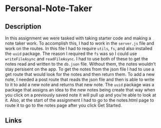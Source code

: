 # Personal-Note-Taker

## Description
In this assignment we were tasked with taking starter code and making a note taker work. To accomplish this, I had to work in the `server.js` file and work on the routes. In this file I had to require `utils`, `fs`, and also installed the `uuid` package. The reason I required the `fs` was so I could use `writeFileAsync` and `readFileAsync`. I had to use both of these to get the notes read and written to the `db.json` file. Without them, the notes wouldn't stay persisent on the app. To get the notes from the json file I had to use a get route that would look for the notes and then return them. To add a new note, I needed a post route that reads the json file and then is able to write to it to add a new note and returns that new note. The `uuid` package was a package that assigns an idea to the new notes being create that way when you click on a previously saved note it will pull up and you're able to look at it. Also, at the start of the assignment I had to go to the notes.html page to route it to go to the notes page after you click Get Started. 

## Links
